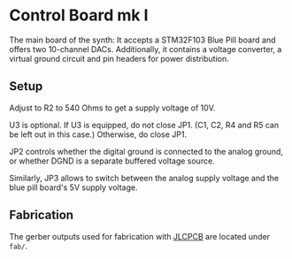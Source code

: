 Control Board mk I
==================

The main board of the synth: It accepts a STM32F103 Blue Pill board and offers
two 10-channel DACs. Additionally, it contains a voltage converter, a virtual
ground circuit and pin headers for power distribution.

Setup
-----

Adjust to R2 to 540 Ohms to get a supply voltage of 10V.

U3 is optional. If U3 is equipped, do not close JP1. (C1, C2, R4 and R5 can
be left out in this case.) Otherwise, do close JP1.

JP2 controls whether the digital ground is connected to the analog ground, or
whether DGND is a separate buffered voltage source.

Similarly, JP3 allows to switch between the analog supply voltage and the
blue pill board's 5V supply voltage.

Fabrication
-----------

The gerber outputs used for fabrication with [JLCPCB](https://jlcpcb.com) are
located under `fab/`.
